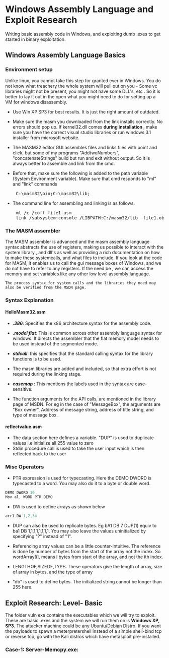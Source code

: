 # Windows Assembly Language and Exploit Research


Writing basic assembly code in Windows, and exploiting dumb .exes to get started in binary exploitation.


## Windows Assembly Language Basics



### Environment setup

Unlike linux, you cannot take this step for granted ever in Windows. You do not know what treachery the whole system will pull out on you - Some vc libraries might not be present, you might not have some DLL's, etc . So it is better to lay it out in the open what you might need to do for setting up a VM for windows disassembly.

- Use Win XP SP3 for best results. It is just the right amount of outdated.
- Make sure the masm you downloaded from the link installs correctly. No errors should pop up. If kernel32.dll comes <strong> during installation </strong>, make sure you have the correct visual studio libraries or run windows 3.1 installer from microsoft website.
- The MASM32 editor GUI assembles files and links files with point and click, but some of my programs "AddtwoNumbers", "concatenateStrings" build but run and exit without output. So it is always better to assemble and link from the cmd.

- Before that, make sure the following is added to the path variable (System Environment variable). Make sure that cmd responds to "ml" and "link" commands
<pre>
	C:\masm32\bin;C:\masm32\lib;
</pre>

- The command line for assembling and linking is as follows.
<pre>
	ml /c /coff file1.asm
	link /subsystem:console /LIBPATH:C:/masm32/lib  file1.obj
</pre>






### The MASM assembler

<p>
	The MASM assembler is advanced and the masm assembly language syntax abstracts the use of registers, making us possible to interact with the system library , and dll's as well as providing a rich documentation on how to make these systemcalls, and what files to include. If you look at the code for MASM, it enables us to call the gui message boxes of Windows, and we do not have to refer to any registers. If the need be , we can access the memory and set variables like any other low level assembly language.

	The process syntax for system calls and the libraries they need may also be verified from the MSDN page.
</p>

### Syntax Explanation

#### HelloMasm32.asm
- <strong><i>.386</i></strong>: Specifies the x86 architecture syntax for the assembly code.
- <strong><i>.model flat</i></strong>: This is common across other assembly language syntax for windows. It directs the assembler that the flat memory model needs to be used instead of the segmented mode. 

- <strong><i>stdcall</i></strong>: this specifies that the standard calling syntax for the library functions is to be used.

-  The masm libraries are added and included, so that extra effort is not required during the linking stage.
- <strong><i> casemap </i></strong>: This mentions the labels used in the syntax are case-sensitive.
- The function arguments for the API calls, are mentioned in the library page of MSDN. For eg in the case of "MessageBox", the arguments are "Box owner", Address of message string, address of title string, and type of message box.

#### reflectvalue.asm

- The data section here defines a variable. "DUP" is used to duplicate values i.e initialize all 255 value to zero
- Stdin procedure call is used to take the user input which is then reflected back to the user


### Misc Operators

- PTR expression is used for typecasting. Here the DEMO DWORD is typecasted to a word. You may also do it to a byte or double word.
```C
DEMO DWORD 10
Mov al, WORD PTR DEMO
```
- DW is used to define arrays as shown below
```C
arr1 DW 1,2,34
```
- DUP can also be used to replicate bytes. Eg bA1 DB 7 DUP(1) equiv to ba1 DB 1,1,1,1,1,1,1,1. You may also leave the values uninitialized by specifying "?" instead of "1".

- Referencing array values can be a little counter-intuitive. The reference is done by number of bytes from the start of the array not the index. So wordArray[i], means i bytes from start of the array, and not the ith index.

- LENGTHOF,SIZEOF,TYPE: These operators give the length of array, size of array in bytes, and the type of array

- "db" is used to define bytes. The initialized string cannot be longer than 255 here.



## Exploit Research: Level- Basic

The folder vuln exe contains the executables which we will try to exploit. These are basic .exes and the system we will run them on is **Windows XP, SP3**.
The attacker machine could be any Ubuntu/Debian Distro. If you want the payloads to spawn a meterpretershell instead of a simple shell-bind tcp or reverse tcp, go with the Kali distros which have metasploit pre-installed.


### Case-1: Server-Memcpy.exe:






